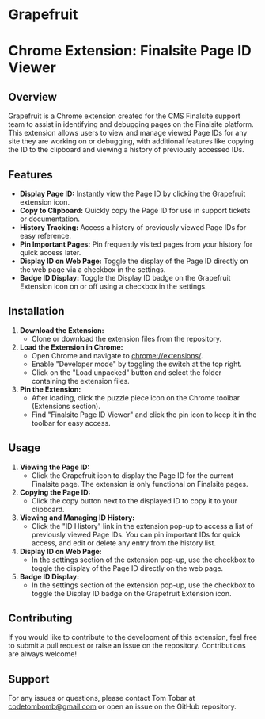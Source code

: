 # Grapefruit

# Chrome Extension: Finalsite Page ID Viewer

## Overview

Grapefruit is a Chrome extension created for the CMS Finalsite support team to assist in identifying and debugging pages on the Finalsite platform. This extension allows users to view and manage viewed Page IDs for any site they are working on or debugging, with additional features like copying the ID to the clipboard and viewing a history of previously accessed IDs.

## Features

- **Display Page ID:** Instantly view the Page ID by clicking the Grapefruit extension icon.
- **Copy to Clipboard:** Quickly copy the Page ID for use in support tickets or documentation.
- **History Tracking:** Access a history of previously viewed Page IDs for easy reference.
- **Pin Important Pages:** Pin frequently visited pages from your history for quick access later.
- **Display ID on Web Page:** Toggle the display of the Page ID directly on the web page via a checkbox in the settings.
- **Badge ID Display:** Toggle the Display ID badge on the Grapefruit Extension icon on or off using a checkbox in the settings.

## Installation

1. **Download the Extension:**
    - Clone or download the extension files from the repository.
2. **Load the Extension in Chrome:**
    - Open Chrome and navigate to [chrome://extensions/](chrome://extensions/).
    - Enable "Developer mode" by toggling the switch at the top right.
    - Click on the "Load unpacked" button and select the folder containing the extension files.
3. **Pin the Extension:**
    - After loading, click the puzzle piece icon on the Chrome toolbar (Extensions section).
    - Find "Finalsite Page ID Viewer" and click the pin icon to keep it in the toolbar for easy access.

## Usage

1. **Viewing the Page ID:**
    - Click the Grapefruit icon to display the Page ID for the current Finalsite page. The extension is only functional on Finalsite pages.
2. **Copying the Page ID:**
    - Click the copy button next to the displayed ID to copy it to your clipboard.
3. **Viewing and Managing ID History:**
    - Click the "ID History" link in the extension pop-up to access a list of previously viewed Page IDs. You can pin important IDs for quick access, and edit or delete any entry from the history list.
4. **Display ID on Web Page:**
    - In the settings section of the extension pop-up, use the checkbox to toggle the display of the Page ID directly on the web page.
5. **Badge ID Display:**
    - In the settings section of the extension pop-up, use the checkbox to toggle the Display ID badge on the Grapefruit Extension icon.

## Contributing

If you would like to contribute to the development of this extension, feel free to submit a pull request or raise an issue on the repository. Contributions are always welcome!

## Support

For any issues or questions, please contact Tom Tobar at codetombomb@gmail.com or open an issue on the GitHub repository.
